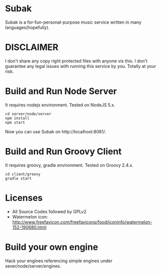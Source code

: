 # Subak
Subak is a for-fun-personal-purpose music service written in many languages(hopefully).


# DISCLAIMER
I don't share any copy right protected files with anyone vis this.
I don't guarantee any legal issues with running this service by you. Totally at your risk.


# Build and Run Node Server
It requires nodejs environment. Tested on NodeJS 5.x.

```
cd server/node/server
npm install
npm start
```

Now you can use Subak on http://localhost:8081/.

# Build and Run Groovy Client
It requires groovy, gradle environment. Tested on Groovy 2.4.x.

```
cd client/groovy
gradle start
```

# Licenses
* All Source Codes followed by GPLv2
* Watermelon icon: http://www.freefavicon.com/freefavicons/food/iconinfo/watermelon-152-190680.html


# Build your own engine
Hack your engines referencing simple engines under sever/node/server/engines.
